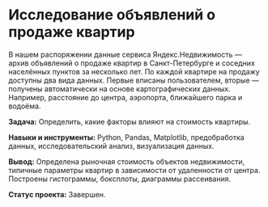 # Исследование объявлений о продаже квартир

В нашем распоряжении данные сервиса Яндекс.Недвижимость — архив объявлений о продаже квартир в Санкт-Петербурге и соседних населённых пунктов за несколько лет. По каждой квартире на продажу доступны два вида данных. Первые вписаны пользователем, вторые — получены автоматически на основе картографических данных. Например, расстояние до центра, аэропорта, ближайшего парка и водоёма. 

**Задача:** Определить, какие факторы влияют на стоимость квартиры.

**Навыки и инструменты:** Python, Pandas, Matplotlib, предобработка данных, исследовательский анализ, визуализация данных.

**Вывод:** Определена рыночная стоимость объектов недвижимости, типичные параметры квартир в зависимости от удаленности от центра. Построены гистограммы, боксплоты, диаграммы рассеивания.

**Статус проекта:** Завершен.
